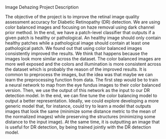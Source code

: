 Image Dehazing Project Description

The objective of the project is to improve the retinal image quality assessment accuracy for Diabetic Retinopathy (DR) detection. We are using color balanced images and focusing on haze removal using dark channel prior method.  In the end, we have a patch-level classifier that outputs if a given patch is healthy or pathological. An healthy image should only contain healthy patches while a pathological image should contain at least one pathological patch.
We found out that using color balanced images consistently improved the results. We think that happens because the images look more similar across the dataset. The color balanced images are more well exposed and the colors and illumination is more consistent across the dataset which is probably the reason of the improved results.
It is common to preprocess the images, but the idea was that maybe we can learn the preprocessing function from data. The first step would be to train a neural network to map from the eye fundus images to their color balanced version. Then, we use the output of this network as the input to our DR detection model. In the end, we can fine tune the color balancing model to output a better representation.
Ideally, we could explore developing a more generic model that, for instance, could try to learn a model that outputs images that look the same (minimize some distance metric to the mean of the normalized images) while preserving the structures (minimizing some distance to the input image). At the same time, it is outputting an image that is useful for DR detection, by being trained jointly with the DR detection model.
